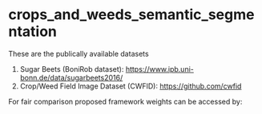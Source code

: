 # crops_and_weeds_semantic_segmentation

These are the publically available datasets
1. Sugar Beets (BoniRob dataset): https://www.ipb.uni-bonn.de/data/sugarbeets2016/
2. Crop/Weed Field Image Dataset (CWFID): https://github.com/cwfid


For fair comparison proposed framework weights can be accessed by:
